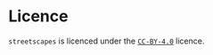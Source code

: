 # Licence

`streetscapes` is licenced under the [`CC-BY-4.0`](https://github.com/Urban-M4/streetscapes/blob/main/LICENCE.md) licence.
